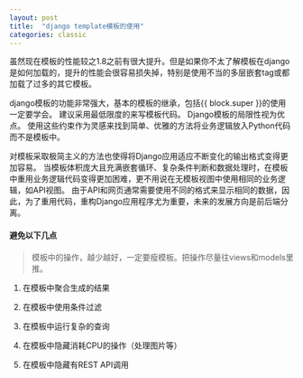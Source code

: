 ```yaml
---
layout: post
title:  "django template模板的使用"
categories: classic
---
```


虽然现在模板的性能较之1.8之前有很大提升。但是如果你不太了解模板在django是如何加载的，提升的性能会很容易损失掉，特别是使用不当的多层嵌套tag或都加载了过多的其它模板。

django模板的功能非常强大，基本的模板的继承，包括{{ block.super }}的使用一定要学会。
建议采用最低限度的来写模板代码。 Django模板的局限性视为优点。 使用这些约束作为灵感来找到简单、优雅的方法将业务逻辑放入Python代码而不是模板中。

对模板采取极简主义的方法也使得将Django应用适应不断变化的输出格式变得更加容易。 当模板体积庞大且充满嵌套循环、复杂条件判断和数据处理时，在模板中重用业务逻辑代码变得更加困难，更不用说在无模板视图中使用相同的业务逻辑，如API视图。 由于API和网页通常需要使用不同的格式来显示相同的数据，因此，为了重用代码，重构Django应用程序尤为重要，未来的发展方向是前后端分离。

#### 避免以下几点
> 模板中的操作，越少越好，一定要瘦模板。把操作尽量往views和models里推。
1. 在模板中聚合生成的结果

2. 在模板中使用条件过滤

3. 在模板中运行复杂的查询

4. 在模板中隐藏消耗CPU的操作（处理图片等）

5. 在模板中隐藏有REST API调用